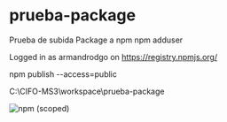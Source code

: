 # prueba-package
Prueba de subida Package a npm
npm adduser

Logged in as armandrodgo on https://registry.npmjs.org/

npm publish --access=public

C:\CIFO-MS3\workspace\prueba-package

![npm (scoped)](https://img.shields.io/npm/v/armandorodgo/prueba-package?style=plastic)
